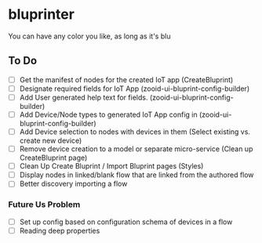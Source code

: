# bluprinter
You can have any color you like, as long as it's blu

## To Do
- [ ] Get the manifest of nodes for the created IoT app (CreateBluprint)
- [ ] Designate required fields for IoT App (zooid-ui-bluprint-config-builder)
- [ ] Add User generated help text for fields. (zooid-ui-bluprint-config-builder)
- [ ] Add Device/Node types to generated IoT App config in (zooid-ui-bluprint-config-builder)
- [ ] Add Device selection to nodes with devices in them (Select existing vs. create new device)
- [ ] Remove device creation to a model or separate micro-service (Clean up CreateBluprint page)
- [ ] Clean Up Create Bluprint / Import Bluprint pages (Styles)
- [ ] Display nodes in linked/blank flow that are linked from the authored flow
- [ ] Better discovery importing a flow

### Future Us Problem
- [ ] Set up config based on configuration schema of devices in a flow
- [ ] Reading deep properties
